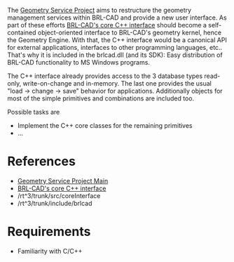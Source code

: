 The [Geometry Service Project](Geometry_Service_Project_Main "wikilink")
aims to restructure the geometry management services within BRL-CAD and
provide a new user interface. As part of these efforts [BRL-CAD's core
C++ interface](BRL-CAD's_core_C++_interface "wikilink") should become a
self-contained object-oriented interface to BRL-CAD's geometry kernel,
hence the Geometry Engine. With that, the C++ interface would be a
canonical API for external applications, interfaces to other programming
languages, etc.. That's why it is included in the brlcad.dll (and its
SDK): Easy distribution of BRL-CAD functionality to MS Windows programs.

The C++ interface already provides access to the 3 database types
read-only, write-on-change and in-memory. The last one provides the
usual "load -&gt; change -&gt; save" behavior for applications.
Additionally objects for most of the simple primitives and combinations
are included too.

Possible tasks are

-   Implement the C++ core classes for the remaining primitives
-   ...

# References

-   [Geometry Service Project
    Main](Geometry_Service_Project_Main "wikilink")
-   [BRL-CAD's core C++
    interface](BRL-CAD's_core_C++_interface "wikilink")
-   /rt^3/trunk/src/coreInterface
-   /rt^3/trunk/include/brlcad

# Requirements

-   Familiarity with C/C++